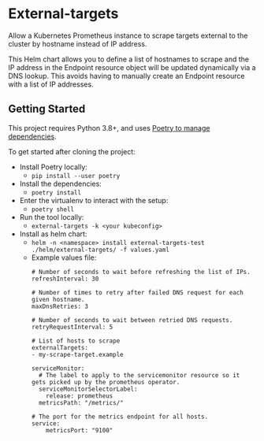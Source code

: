 # External-targets

Allow a Kubernetes Prometheus instance to scrape targets external to the cluster by hostname instead of IP address.

This Helm chart allows you to define a list of hostnames to scrape and the IP address in the Endpoint resource object will be updated dynamically via a DNS lookup. This avoids having to manually create an Endpoint resource with a list of IP addresses.

## Getting Started

This project requires Python 3.8+, and uses [Poetry to manage dependencies][poetry-proj].

To get started after cloning the project:

* Install Poetry locally:
  * `pip install --user poetry`
* Install the dependencies:
  * `poetry install`
* Enter the virtualenv to interact with the setup:
  * `poetry shell`
* Run the tool locally:
  * `external-targets -k <your kubeconfig>`
* Install as helm chart:
  * `helm -n <namespace> install external-targets-test ./helm/external-targets/ -f values.yaml`
  * Example values file: 
    ```
    # Number of seconds to wait before refreshing the list of IPs. 
    refreshInterval: 30

    # Number of times to retry after failed DNS request for each given hostname.
    maxDnsRetries: 3

    # Number of seconds to wait between retried DNS requests.
    retryRequestInterval: 5

    # List of hosts to scrape
    externalTargets:
    - my-scrape-target.example

    serviceMonitor:
      # The label to apply to the servicemonitor resource so it gets picked up by the prometheus operator. 
      serviceMonitorSelectorLabel:
        release: prometheus
      metricsPath: "/metrics/"
    
    # The port for the metrics endpoint for all hosts.
    service:
        metricsPort: "9100"
    ``` 

[poetry-proj]: https://python-poetry.org/
